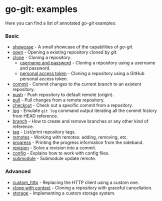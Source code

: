 # go-git: examples

Here you can find a list of annotated _go-git_ examples:

### Basic
- [showcase](showcase/main.go) - A small showcase of the capabilities of _go-git_.
- [open](open/main.go) - Opening a existing repository cloned by _git_.
- [clone](clone/main.go) - Cloning a repository.
    - [username and password](clone/auth/basic/username_password/main.go) - Cloning a repository
      using a username and password.
    - [personal access token](clone/auth/basic/access_token/main.go) - Cloning
      a repository using a GitHub personal access token.
- [commit](commit/main.go) - Commit changes to the current branch to an existent repository.
- [push](push/main.go) - Push repository to default remote (origin).
- [pull](pull/main.go) - Pull changes from a remote repository.
- [checkout](checkout/main.go) - Check out a specific commit from a repository.
- [log](log/main.go) - Emulate `git log` command output iterating all the commit history from HEAD reference.
- [branch](branch/main.go) - How to create and remove branches or any other kind of reference.
- [tag](tag/main.go) - List/print repository tags.
- [remotes](remotes/main.go) - Working with remotes: adding, removing, etc.
- [progress](progress/main.go) - Printing the progress information from the sideband.
- [revision](revision/main.go) - Solve a revision into a commit.
- [config](config/main.go) - Explains how to work with config files.
- [submodule](submodule/main.go) - Submodule update remote.

### Advanced
- [custom_http](custom_http/main.go) - Replacing the HTTP client using a custom one.
- [clone with context](context/main.go) - Cloning a repository with graceful cancellation.
- [storage](storage/README.md) - Implementing a custom storage system.

